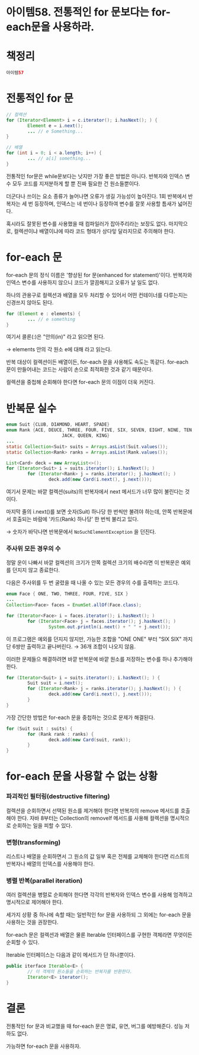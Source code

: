 # 아이템58. 전통적인 for 문보다는 for-each문을 사용하라.

# 책정리

```java
아이템57
```

# 전통적인 for 문

```java
// 컬렉션
for (Iterator<Element> i = c.iterator(); i.hasNext(); ) {
		Element e = i.next();
		... // e Something...
}

// 배열
for (int i = 0; i < a.length; i++) {
		... // a[i] something...
}
```

전통적인 for문은 while문보다는 낫지만 가장 좋은 방법은 아니다. 반복자와 인덱스 변수 모두 코드를 지저분하게 할 뿐 진짜 필요한 건 원소들뿐이다.

더군다나 쓰이는 요소 종류가 늘어나면 오류가 생길 가능성이 높아진다. 1회 반복에서 반복자는 세 번 등장하며, 인덱스는 네 번이나 등장하여 변수를 잘못 사용할 틈새가 넓어진다.

혹시라도 잘못된 변수를 사용했을 때 컴파일러가 잡아주리라는 보장도 없다. 마지막으로, 컬렉션이냐 배열이냐에 따라 코드 형태가 상다잏 달라지므로 주의해야 한다.

# for-each 문

for-each 문의 정식 이름은 '향상된 for 문(enhanced for statement)'이다. 반복자와 인덱스 변수를 사용하지 않으니 코드가 깔끔해지고 오류가 날 일도 없다.

하나의 관용구로 컬렉션과 배열을 모두 처리할 수 있어서 어떤 컨테이너를 다루는지는 신경쓰지 않아도 된다.

```java
for (Element e : elements) {
		... // e something
}
```

여기서 콜론(:)은 "안의(in)" 라고 읽으면 된다.

→ elements 안의 각 원소 e에 대해 라고 읽는다.

반복 대상이 컬렉션이든 배열이든, for-each 문을 사용해도 속도는 똑같다. for-each 문이 만들어내는 코드는 사람이 손으로 최적화한 것과 같기 때문이다.

컬렉션을 중첩해 순회해야 한다면 for-each 문의 이점이 더욱 커진다.

# 반복문 실수

```java
enum Suit {CLUB, DIAMOND, HEART, SPADE}
enum Rank {ACE, DEUCE, THREE, FOUR, FIVE, SIX, SEVEN, EIGHT, NINE, TEN,
					 JACK, QUEEN, KING}
...
static Collection<Suit> suits = Arrays.asList(Suit.values());
static Collection<Rank> ranks = Arrays.asList(Rank.values());

List<Card> deck = new ArrayList<>();
for (Iterator<Suit> i = suits.iterator(); i.hasNext(); )
		for (Iterator<Rank> j = ranks.iterator(); j.hasNext(); )
				deck.add(new Card(i.next(), j.next()));
```

여기서 문제는 바깥 컬렉션(suits)의 반복자에서 next 메서드가 너무 많이 불린다는 것이다.

마지막 줄의 i.next()를 보면 숫자(Suit) 하나당 한 번씩만 불려야 하는데, 안쪽 반복문에서 호출되는 바람에 '카드(Rank) 하나당' 한 번씩 불리고 있다.

→ 숫자가 바닥나면 반복문에서 `NoSuchElementException` 을 던진다.

### 주사위 모든 경우의 수

정말 운이 나빠서 바깥 컬렉션의 크기가 안쪽 컬렉션 크기의 배수라면 이 반복문은 예외를 던지지 않고 종료한다.

다음은 주사위를 두 번 굴렸을 때 나올 수 있는 모든 경우의 수를 출력하는 코드다.

```java
enum Face { ONE, TWO, THREE, FOUR, FIVE, SIX }
...
Collection<Face> faces = EnumSet.allOf(Face.class);

for (Iterator<Face> i = faces.iterator(); i.hasNext(); )
		for (Iterator<Face> j = faces.iterator(); j.hasNext(); )
				System.out.println(i.next() + " " + j.next());
```

이 프로그램은 예외를 던지지 않지만, 가능한 조합을 "ONE ONE" 부터 "SIX SIX" 까지 단 6쌍만 출력하고 끝나버린다. → 36개 조합이 나오지 않음.

이러한 문제들으 해결하려면 바깥 반복문에 바깥 원소를 저장하는 변수를 하나 추가해야 한다.

```java
for (Iterator<Suit> i = suits.iterator(); i.hasNext(); ) {
		Suit suit = i.next();
		for (Iterator<Rank> j = ranks.iterator(); j.hasNext(); ) {
				deck.add(new Card(i.next(), j.next()));
		}
}
```

가장 간단한 방법은 for-each 문을 중첩하는 것으로 문제가 해결된다.

```java
for (Suit suit : suits) {
		for (Rank rank : ranks) {
				deck.add(new Card(suit, rank));
		}
}
```

# for-each 문을 사용할 수 없는 상황

### 파괴적인 필터링(destructive filtering)

컬렉션을 순회하면서 선택된 원소를 제거해야 한다면 반복자의 remove 메서드를 호출해야 한다. 자바 8부터는 Collection의 removeIf 메서드를 사용해 컬렉션을 명시적으로 순회하는 일을 피할 수 있다.

### 변형(transforming)

리스트나 배열을 순회하면서 그 원소의 값 일부 혹은 전체를 교체해야 한다면 리스트의 반복자나 배열의 인덱스를 사용해야 한다.

### 병렬 반복(parallel iteration)

여러 컬렉션을 병렬로 순회해야 한다면 각각의 반복자와 인덱스 변수를 사용해 엄격하고 명시적으로 제어해야 한다.

세가지 상황 중 하나에 속할 때는 일반적인 for 문을 사용하되 그 외에는 for-each 문을 사용하는 것을 권장한다.

for-each 문은 컬렉션과 배열은 물론 Iterable 인터페이스를 구현한 객체라면 무엇이든 순회할 수 있다.

Iterable 인터페이스는 다음과 같이 메서드가 단 하나뿐이다.

```java
public iterface Iterable<E> {
		// 이 객체의 원소들을 순회하는 반복자를 반환한다.
		Iterator<E> iterator();
}
```

# 결론

전통적인 for 문과 비교했을 때 for-each 문은 명료, 유연, 버그를 예방해준다. 성능 저하도 없다.

가능하면 for-each 문을 사용하자.